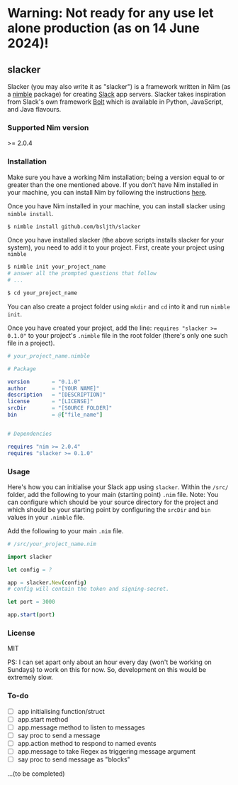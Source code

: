 # Warning: Not ready for any use let alone production (as on 14 June 2024)!

## slacker
Slacker (you may also write it as "slacker") is a framework written in Nim (as a [nimble](https://github.com/nim-lang/nimble) package) for creating [Slack](https://slack.com) app servers. Slacker takes inspiration from Slack's own framework [Bolt](https://api.slack.com/bolt) which is available in Python, JavaScript, and Java flavours.

### Supported Nim version
\>= 2.0.4

### Installation
Make sure you have a working Nim installation; being a version equal to or greater than the one mentioned above. If you don't have Nim installed in your machine, you can install Nim by following the instructions [here](https://nim-lang.org/install.html).

Once you have Nim installed in your machine, you can install slacker using `nimble install`.

```bash
$ nimble install github.com/bsljth/slacker
```
Once you have installed slacker (the above scripts installs slacker for your system), you need to add it to your project. First, create your project using `nimble`

```bash
$ nimble init your_project_name
# answer all the prompted questions that follow
# ...

$ cd your_project_name
```

You can also create a project folder using `mkdir` and `cd` into it and run `nimble init`.

Once you have created your project, add the line: `requires "slacker >= 0.1.0"` to your project's `.nimble` file in the root folder (there's only one such file in a project).

```nim
# your_project_name.nimble

# Package

version       = "0.1.0"
author        = "[YOUR NAME]"
description   = "[DESCRIPTION]"
license       = "[LICENSE]"
srcDir        = "[SOURCE FOLDER]"
bin           = @["file_name"]


# Dependencies

requires "nim >= 2.0.4"
requires "slacker >= 0.1.0"
```

### Usage
Here's how you can initialise your Slack app using `slacker`. Within the `/src/` folder, add the following to your main (starting point) `.nim` file. Note: You can configure which should be your source directory for the project and which should be your starting point by configuring the `srcDir` and `bin` values in your `.nimble` file.

Add the following to your main `.nim` file.

```nim
# /src/your_project_name.nim

import slacker

let config = ?

app = slacker.New(config)
# config will contain the token and signing-secret.

let port = 3000

app.start(port)

```

### License
MIT

PS: I can set apart only about an hour every day (won't be working on Sundays) to work on this for now. So, development on this would be extremely slow.

### To-do
- [ ] app initialising function/struct
- [ ] app.start method
- [ ] app.message method to listen to messages
- [ ] say proc to send a message
- [ ] app.action method to respond to named events
- [ ] app.message to take Regex as triggering message argument
- [ ] say proc to send message as "blocks"

...(to be completed)